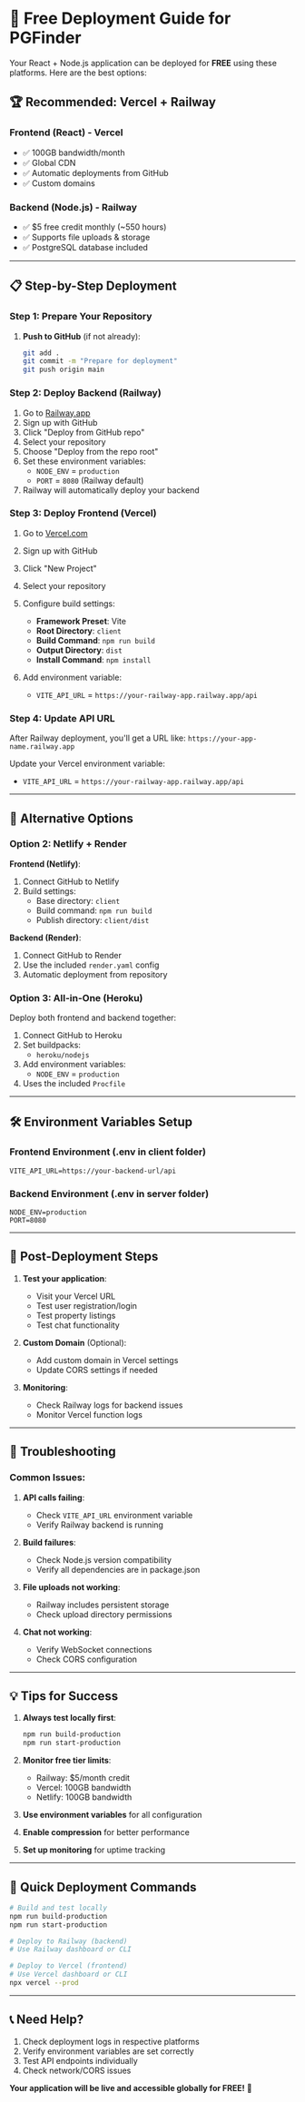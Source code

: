 # 🚀 Free Deployment Guide for PGFinder

Your React + Node.js application can be deployed for **FREE** using these platforms. Here are the best options:

## 🏆 **Recommended: Vercel + Railway**

### **Frontend (React) - Vercel**
- ✅ 100GB bandwidth/month
- ✅ Global CDN
- ✅ Automatic deployments from GitHub
- ✅ Custom domains

### **Backend (Node.js) - Railway**
- ✅ $5 free credit monthly (~550 hours)
- ✅ Supports file uploads & storage
- ✅ PostgreSQL database included

---

## 📋 **Step-by-Step Deployment**

### **Step 1: Prepare Your Repository**

1. **Push to GitHub** (if not already):
   ```bash
   git add .
   git commit -m "Prepare for deployment"
   git push origin main
   ```

### **Step 2: Deploy Backend (Railway)**

1. Go to [Railway.app](https://railway.app)
2. Sign up with GitHub
3. Click "Deploy from GitHub repo"
4. Select your repository
5. Choose "Deploy from the repo root"
6. Set these environment variables:
   - `NODE_ENV` = `production`
   - `PORT` = `8080` (Railway default)
7. Railway will automatically deploy your backend

### **Step 3: Deploy Frontend (Vercel)**

1. Go to [Vercel.com](https://vercel.com)
2. Sign up with GitHub
3. Click "New Project"
4. Select your repository
5. Configure build settings:
   - **Framework Preset**: Vite
   - **Root Directory**: `client`
   - **Build Command**: `npm run build`
   - **Output Directory**: `dist`
   - **Install Command**: `npm install`

6. Add environment variable:
   - `VITE_API_URL` = `https://your-railway-app.railway.app/api`

### **Step 4: Update API URL**

After Railway deployment, you'll get a URL like: `https://your-app-name.railway.app`

Update your Vercel environment variable:
- `VITE_API_URL` = `https://your-railway-app.railway.app/api`

---

## 🔄 **Alternative Options**

### **Option 2: Netlify + Render**

**Frontend (Netlify)**:
1. Connect GitHub to Netlify
2. Build settings:
   - Base directory: `client`
   - Build command: `npm run build`
   - Publish directory: `client/dist`

**Backend (Render)**:
1. Connect GitHub to Render
2. Use the included `render.yaml` config
3. Automatic deployment from repository

### **Option 3: All-in-One (Heroku)**

Deploy both frontend and backend together:
1. Connect GitHub to Heroku
2. Set buildpacks:
   - `heroku/nodejs`
3. Add environment variables:
   - `NODE_ENV` = `production`
4. Uses the included `Procfile`

---

## 🛠️ **Environment Variables Setup**

### **Frontend Environment (.env in client folder)**
```env
VITE_API_URL=https://your-backend-url/api
```

### **Backend Environment (.env in server folder)**
```env
NODE_ENV=production
PORT=8080
```

---

## 📱 **Post-Deployment Steps**

1. **Test your application**:
   - Visit your Vercel URL
   - Test user registration/login
   - Test property listings
   - Test chat functionality

2. **Custom Domain** (Optional):
   - Add custom domain in Vercel settings
   - Update CORS settings if needed

3. **Monitoring**:
   - Check Railway logs for backend issues
   - Monitor Vercel function logs

---

## 🔧 **Troubleshooting**

### **Common Issues:**

1. **API calls failing**:
   - Check `VITE_API_URL` environment variable
   - Verify Railway backend is running

2. **Build failures**:
   - Check Node.js version compatibility
   - Verify all dependencies are in package.json

3. **File uploads not working**:
   - Railway includes persistent storage
   - Check upload directory permissions

4. **Chat not working**:
   - Verify WebSocket connections
   - Check CORS configuration

---

## 💡 **Tips for Success**

1. **Always test locally first**:
   ```bash
   npm run build-production
   npm run start-production
   ```

2. **Monitor free tier limits**:
   - Railway: $5/month credit
   - Vercel: 100GB bandwidth
   - Netlify: 100GB bandwidth

3. **Use environment variables** for all configuration
4. **Enable compression** for better performance
5. **Set up monitoring** for uptime tracking

---

## 🚀 **Quick Deployment Commands**

```bash
# Build and test locally
npm run build-production
npm run start-production

# Deploy to Railway (backend)
# Use Railway dashboard or CLI

# Deploy to Vercel (frontend)
# Use Vercel dashboard or CLI
npx vercel --prod
```

---

## 📞 **Need Help?**

1. Check deployment logs in respective platforms
2. Verify environment variables are set correctly
3. Test API endpoints individually
4. Check network/CORS issues

**Your application will be live and accessible globally for FREE!** 🎉 